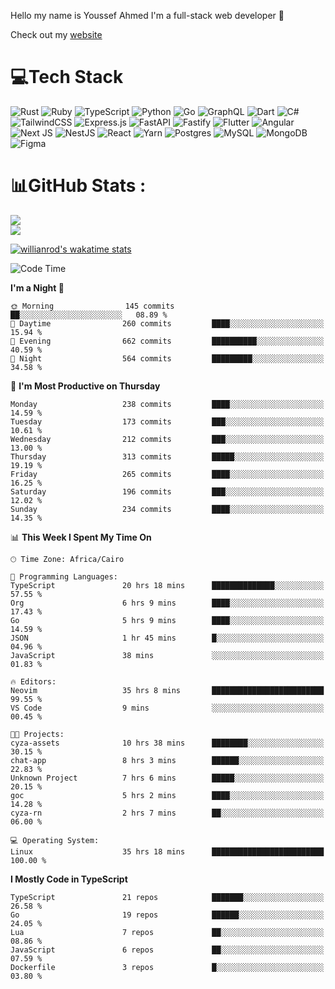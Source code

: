 Hello my name is Youssef Ahmed I'm a full-stack web developer 👋

Check out my [website](https://youssefahmed.vercel.app)
 
# 💻Tech Stack

![Rust](https://img.shields.io/badge/rust-%23000000.svg?style=for-the-badge&logo=rust&logoColor=white) ![Ruby](https://img.shields.io/badge/ruby-%23CC342D.svg?style=for-the-badge&logo=ruby&logoColor=white) ![TypeScript](https://img.shields.io/badge/typescript-%23007ACC.svg?style=for-the-badge&logo=typescript&logoColor=white) ![Python](https://img.shields.io/badge/python-3670A0?style=for-the-badge&logo=python&logoColor=ffdd54) ![Go](https://img.shields.io/badge/go-%2300ADD8.svg?style=for-the-badge&logo=go&logoColor=white) ![GraphQL](https://img.shields.io/badge/-GraphQL-E10098?style=for-the-badge&logo=graphql&logoColor=white) ![Dart](https://img.shields.io/badge/dart-%230175C2.svg?style=for-the-badge&logo=dart&logoColor=white) ![C#](https://img.shields.io/badge/c%23-%23239120.svg?style=for-the-badge&logo=c-sharp&logoColor=white) ![TailwindCSS](https://img.shields.io/badge/tailwindcss-%2338B2AC.svg?style=for-the-badge&logo=tailwind-css&logoColor=white) ![Express.js](https://img.shields.io/badge/express.js-%23404d59.svg?style=for-the-badge&logo=express&logoColor=%2361DAFB) ![FastAPI](https://img.shields.io/badge/FastAPI-005571?style=for-the-badge&logo=fastapi) ![Fastify](https://img.shields.io/badge/fastify-%23000000.svg?style=for-the-badge&logo=fastify&logoColor=white) ![Flutter](https://img.shields.io/badge/Flutter-%2302569B.svg?style=for-the-badge&logo=Flutter&logoColor=white) ![Angular](https://img.shields.io/badge/angular-%23DD0031.svg?style=for-the-badge&logo=angular&logoColor=white) ![Next JS](https://img.shields.io/badge/Next-black?style=for-the-badge&logo=next.js&logoColor=white) ![NestJS](https://img.shields.io/badge/nestjs-%23E0234E.svg?style=for-the-badge&logo=nestjs&logoColor=white) ![React](https://img.shields.io/badge/react-%2320232a.svg?style=for-the-badge&logo=react&logoColor=%2361DAFB) ![Yarn](https://img.shields.io/badge/yarn-%232C8EBB.svg?style=for-the-badge&logo=yarn&logoColor=white) ![Postgres](https://img.shields.io/badge/postgres-%23316192.svg?style=for-the-badge&logo=postgresql&logoColor=white) ![MySQL](https://img.shields.io/badge/mysql-%2300f.svg?style=for-the-badge&logo=mysql&logoColor=white) ![MongoDB](https://img.shields.io/badge/MongoDB-%234ea94b.svg?style=for-the-badge&logo=mongodb&logoColor=white)     ![Figma](https://img.shields.io/badge/figma-%23F24E1E.svg?style=for-the-badge&logo=figma&logoColor=white)

# 📊GitHub Stats :

![](https://github-readme-stats.vercel.app/api?username=joetifa2003&theme=tokyonight&hide_border=false&include_all_commits=false&count_private=false)<br/>
![](https://github-readme-streak-stats.herokuapp.com/?user=joetifa2003&theme=tokyonight&hide_border=false)<br/>

[![willianrod's wakatime stats](https://github-readme-stats.vercel.app/api/wakatime?username=joetifa2003&layout=compact)](https://github.com/anuraghazra/github-readme-stats)
<!--START_SECTION:waka-->
![Code Time](http://img.shields.io/badge/Code%20Time-2%2C618%20hrs%2045%20mins-blue)

**I'm a Night 🦉** 

```text
🌞 Morning                145 commits         ██░░░░░░░░░░░░░░░░░░░░░░░   08.89 % 
🌆 Daytime                260 commits         ████░░░░░░░░░░░░░░░░░░░░░   15.94 % 
🌃 Evening                662 commits         ██████████░░░░░░░░░░░░░░░   40.59 % 
🌙 Night                  564 commits         █████████░░░░░░░░░░░░░░░░   34.58 % 
```
📅 **I'm Most Productive on Thursday** 

```text
Monday                   238 commits         ████░░░░░░░░░░░░░░░░░░░░░   14.59 % 
Tuesday                  173 commits         ███░░░░░░░░░░░░░░░░░░░░░░   10.61 % 
Wednesday                212 commits         ███░░░░░░░░░░░░░░░░░░░░░░   13.00 % 
Thursday                 313 commits         █████░░░░░░░░░░░░░░░░░░░░   19.19 % 
Friday                   265 commits         ████░░░░░░░░░░░░░░░░░░░░░   16.25 % 
Saturday                 196 commits         ███░░░░░░░░░░░░░░░░░░░░░░   12.02 % 
Sunday                   234 commits         ████░░░░░░░░░░░░░░░░░░░░░   14.35 % 
```


📊 **This Week I Spent My Time On** 

```text
🕑︎ Time Zone: Africa/Cairo

💬 Programming Languages: 
TypeScript               20 hrs 18 mins      ██████████████░░░░░░░░░░░   57.55 % 
Org                      6 hrs 9 mins        ████░░░░░░░░░░░░░░░░░░░░░   17.43 % 
Go                       5 hrs 9 mins        ████░░░░░░░░░░░░░░░░░░░░░   14.59 % 
JSON                     1 hr 45 mins        █░░░░░░░░░░░░░░░░░░░░░░░░   04.96 % 
JavaScript               38 mins             ░░░░░░░░░░░░░░░░░░░░░░░░░   01.83 % 

🔥 Editors: 
Neovim                   35 hrs 8 mins       █████████████████████████   99.55 % 
VS Code                  9 mins              ░░░░░░░░░░░░░░░░░░░░░░░░░   00.45 % 

🐱‍💻 Projects: 
cyza-assets              10 hrs 38 mins      ████████░░░░░░░░░░░░░░░░░   30.15 % 
chat-app                 8 hrs 3 mins        ██████░░░░░░░░░░░░░░░░░░░   22.83 % 
Unknown Project          7 hrs 6 mins        █████░░░░░░░░░░░░░░░░░░░░   20.15 % 
goc                      5 hrs 2 mins        ████░░░░░░░░░░░░░░░░░░░░░   14.28 % 
cyza-rn                  2 hrs 7 mins        ██░░░░░░░░░░░░░░░░░░░░░░░   06.00 % 

💻 Operating System: 
Linux                    35 hrs 18 mins      █████████████████████████   100.00 % 
```

**I Mostly Code in TypeScript** 

```text
TypeScript               21 repos            ███████░░░░░░░░░░░░░░░░░░   26.58 % 
Go                       19 repos            ██████░░░░░░░░░░░░░░░░░░░   24.05 % 
Lua                      7 repos             ██░░░░░░░░░░░░░░░░░░░░░░░   08.86 % 
JavaScript               6 repos             ██░░░░░░░░░░░░░░░░░░░░░░░   07.59 % 
Dockerfile               3 repos             █░░░░░░░░░░░░░░░░░░░░░░░░   03.80 % 
```




<!--END_SECTION:waka-->
